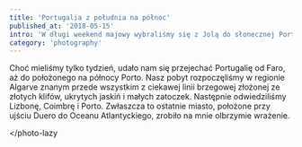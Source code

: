 ```yaml
---
title: 'Portugalia z południa na północ'
published_at: '2018-05-15'
intro: 'W długi weekend majowy wybraliśmy się z Jolą do słonecznej Portugalii. Pozwoliło nam to poznać (choć dość pobieżnie) ten piękny kraj, który od zawsze chcieliśmy zobaczyć, a do tego mieliśmy okazje odwiedzić studiujących w Lizbonie i Coimbrze znajomych. Po tym wyjeździe nie mam wątpliwości, że to jedno z najpiękniejszych miejsc jakie kiedykolwiek widziałem!'
category: 'photography'
---
```


Choć mieliśmy tylko tydzień, udało nam się przejechać Portugalię od Faro, aż do położonego na północy Porto. Nasz pobyt rozpoczęliśmy w regionie Algarve znanym przede wszystkim z ciekawej linii brzegowej złożonej ze złotych klifów, ukrytych jaskiń i małych zatoczek. Następnie odwiedziliśmy Lizbonę, Coimbrę i Porto. Zwłaszcza to ostatnie miasto, położone przy ujściu Duero do Oceanu Atlantyckiego, zrobiło na mnie olbrzymie wrażenie.

<photo-lazy src="https://res.cloudinary.com/lukaszrados/image/upload/v1663433619/stories/portugal-from-south-to-north/92_vdpevy.jpg" padding-bottom="66.666"></photo-lazy>

<two-columns>
  <photo-lazy src="https://res.cloudinary.com/lukaszrados/image/upload/v1663433619/stories/portugal-from-south-to-north/93_pleysw.jpg" padding-bottom="150"></photo-lazy>

  <photo-lazy src="https://res.cloudinary.com/lukaszrados/image/upload/v1663433617/stories/portugal-from-south-to-north/94_mppyvy.jpg" padding-bottom="150"></photo-lazy>
</two-columns>

<photo-lazy src="https://res.cloudinary.com/lukaszrados/image/upload/v1663433617/stories/portugal-from-south-to-north/95_lelmig.jpg" padding-bottom="150"></photo-lazy>

<photo-lazy src="https://res.cloudinary.com/lukaszrados/image/upload/v1663433617/stories/portugal-from-south-to-north/96_wbduw6.jpg" padding-bottom="66.666"></photo-lazy>

<photo-lazy src="https://res.cloudinary.com/lukaszrados/image/upload/v1663433617/stories/portugal-from-south-to-north/97_xb6id0.jpg" padding-bottom="66.666"></photo-lazy>

<photo-lazy src="https://res.cloudinary.com/lukaszrados/image/upload/v1663433617/stories/portugal-from-south-to-north/98_t3nzw4.jpg" padding-bottom="66.666"></photo-lazy>

<photo-lazy src="https://res.cloudinary.com/lukaszrados/image/upload/v1663433617/stories/portugal-from-south-to-north/99_amnaah.jpg" padding-bottom="66.666"></photo-lazy>

<photo-lazy src="https://res.cloudinary.com/lukaszrados/image/upload/v1663433617/stories/portugal-from-south-to-north/100_qk48xu.jpg" padding-bottom="66.666"></photo-lazy>

<photo-lazy src="https://res.cloudinary.com/lukaszrados/image/upload/v1663433617/stories/portugal-from-south-to-north/101_t37ovd.jpg" padding-bottom="66.666"></photo-lazy>

<photo-lazy src="https://res.cloudinary.com/lukaszrados/image/upload/v1663433617/stories/portugal-from-south-to-north/102_t3mi1s.jpg" padding-bottom="66.666"></photo-lazy>

<two-columns>
  <photo-lazy src="https://res.cloudinary.com/lukaszrados/image/upload/v1663433618/stories/portugal-from-south-to-north/103_awtxhw.jpg" padding-bottom="66.666"></photo-lazy>

  <photo-lazy src="https://res.cloudinary.com/lukaszrados/image/upload/v1663433618/stories/portugal-from-south-to-north/104_j5cjt4.jpg" padding-bottom="66.666"></photo-lazy>
</two-columns>

<photo-lazy src="https://res.cloudinary.com/lukaszrados/image/upload/v1663433618/stories/portugal-from-south-to-north/106_bqa7wp.jpg" padding-bottom="66.666"></photo-lazy>

<photo-lazy src="https://res.cloudinary.com/lukaszrados/image/upload/v1663433618/stories/portugal-from-south-to-north/107_adqefm.jpg" padding-bottom="56.25"></photo-lazy>

<photo-lazy src="https://res.cloudinary.com/lukaszrados/image/upload/v1663433618/stories/portugal-from-south-to-north/108_pjufmm.jpg" padding-bottom="150"></photo-lazy>

<photo-lazy src="https://res.cloudinary.com/lukaszrados/image/upload/v1663433618/stories/portugal-from-south-to-north/109_khd6xf.jpg" padding-bottom="150"></photo-lazy>

<photo-lazy src="https://res.cloudinary.com/lukaszrados/image/upload/v1663433618/stories/portugal-from-south-to-north/110_xmv6ec.jpg" padding-bottom="150"></photo-lazy>

<photo-lazy src="https://res.cloudinary.com/lukaszrados/image/upload/v1663433618/stories/portugal-from-south-to-north/111_ssu6ap.jpg" padding-bottom="66.666"></photo-lazy>

<photo-lazy src="https://res.cloudinary.com/lukaszrados/image/upload/v1663433619/stories/portugal-from-south-to-north/112_afz8fe.jpg" padding-bottom="66.666"></photo-lazy>

<photo-lazy src="https://res.cloudinary.com/lukaszrados/image/upload/v1663433619/stories/portugal-from-south-to-north/113_eatqga.jpg" padding-bottom="66.666"></photo-lazy>

<photo-lazy src="https://res.cloudinary.com/lukaszrados/image/upload/v1663433619/stories/portugal-from-south-to-north/114_ohgew7.jpg" padding-bottom="66.666"></photo-lazy>

<photo-lazy src="https://res.cloudinary.com/lukaszrados/image/upload/v1663433619/stories/portugal-from-south-to-north/115_ym3fzs.jpg" padding-bottom="66.666"></photo-lazy
